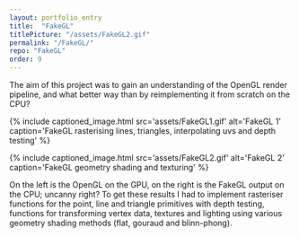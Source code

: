 ```yaml
---
layout: portfolio_entry
title:  "FakeGL"
titlePicture: "/assets/FakeGL2.gif"
permalink: "/FakeGL/"
repo: "FakeGL"
order: 9
---
```

<!-- main content -->
The aim of this project was to gain an understanding of the OpenGL render pipeline, and what better way than by reimplementing it from scratch on the CPU?

{% include captioned_image.html src='assets/FakeGL1.gif' alt='FakeGL 1' caption='FakeGL rasterising lines, triangles, interpolating uvs and depth testing' %}

{% include captioned_image.html src='assets/FakeGL2.gif' alt='FakeGL 2' caption='FakeGL geometry shading and texturing' %}

On the left is the OpenGL on the GPU, on the right is the FakeGL output on the CPU; uncanny right? To get these results I had to implement rasteriser functions for the point, line and triangle primitives with depth testing, functions for transforming vertex data, textures and lighting using various geometry shading methods (flat, gouraud and blinn-phong). 



